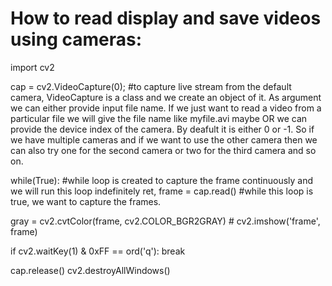# How to read display and save videos using cameras:
import cv2

cap = cv2.VideoCapture(0);                      #to capture live stream from the default camera, VideoCapture is a class and we create an object of it. As argument we can either provide input file name. If we just want to read a video from a particular file we will give the file name like myfile.avi maybe OR we can provide the device index of the camera. By deafult it is either 0 or -1. So if we have multiple cameras and if we want to use the other camera then we can also try one for the second camera or two for the third camera and so on. 

while(True):                                    #while loop is created to capture the frame continuously and we will run this loop indefinitely
ret, frame = cap.read()                         #while this loop is true, we want to capture the frames.        

gray = cv2.cvtColor(frame, cv2.COLOR_BGR2GRAY)  #
cv2.imshow('frame', frame)

if cv2.waitKey(1) & 0xFF == ord('q'):
break

cap.release()
cv2.destroyAllWindows()

